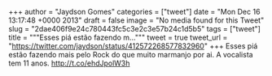 
+++
author = "Jaydson Gomes"
categories = ["tweet"]
date = "Mon Dec 16 13:17:48 +0000 2013"
draft = false
image = "No media found for this Tweet"
slug = "2dae406f9e24c780443fc5c3e2c3e57b24c1d5b5"
tags = ["tweet"]
title = """Esses piá estão fazendo m..."""
tweet = true
tweet_url = "https://twitter.com/jaydson/status/412572268577832960"
+++
Esses piá estão fazendo mais pelo Rock do que muito marmanjo por ai. A vocalista tem 11 anos. http://t.co/ehdJpolW3h
